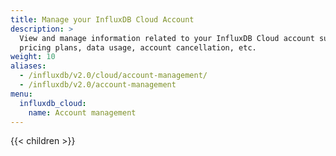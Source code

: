 ```yaml
---
title: Manage your InfluxDB Cloud Account
description: >
  View and manage information related to your InfluxDB Cloud account such as
  pricing plans, data usage, account cancellation, etc.
weight: 10
aliases:
  - /influxdb/v2.0/cloud/account-management/
  - /influxdb/v2.0/account-management
menu:
  influxdb_cloud:
    name: Account management
---
```


{{< children >}}
